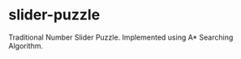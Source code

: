 slider-puzzle
=============

Traditional Number Slider Puzzle. Implemented using A* Searching Algorithm.